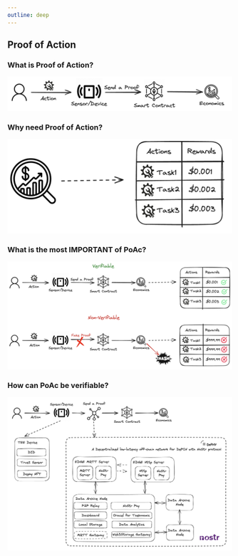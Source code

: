 ```yaml
---
outline: deep
---
```


## Proof of Action

### What is Proof of Action?

![What is Proof of Action](./assets/what_is_poac.png)

### Why need Proof of Action?

![Why need Proof of Action](./assets/why_need_poac.png)

### What is the most IMPORTANT of PoAc?

![What is the most IMPORTANT of PoAc](./assets/how_important_poac.png)

### How can PoAc be verifiable?

![How can PoAc be verifiable](./assets/how_can_poac_be_verifiable.png)
